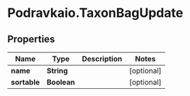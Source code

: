 # Podravkaio.TaxonBagUpdate

## Properties
Name | Type | Description | Notes
------------ | ------------- | ------------- | -------------
**name** | **String** |  | [optional] 
**sortable** | **Boolean** |  | [optional] 


